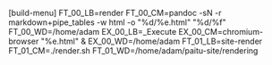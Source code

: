 [build-menu]
FT_00_LB=render
FT_00_CM=pandoc -sN -r markdown+pipe_tables -w html -o "%d/%e.html" "%d/%f"
FT_00_WD=/home/adam
EX_00_LB=_Execute
EX_00_CM=chromium-browser "%e.html" &
EX_00_WD=/home/adam
FT_01_LB=site-render
FT_01_CM=./render.sh
FT_01_WD=/home/adam/paitu-site/rendering
